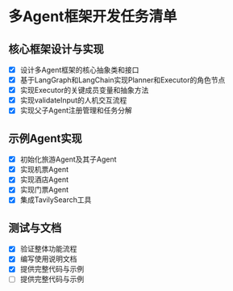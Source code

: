 # 多Agent框架开发任务清单

## 核心框架设计与实现
- [x] 设计多Agent框架的核心抽象类和接口
- [x] 基于LangGraph和LangChain实现Planner和Executor的角色节点
- [x] 实现Executor的关键成员变量和抽象方法
- [x] 实现validateInput的人机交互流程
- [x] 实现父子Agent注册管理和任务分解

## 示例Agent实现
- [x] 初始化旅游Agent及其子Agent
- [x] 实现机票Agent
- [x] 实现酒店Agent
- [x] 实现门票Agent
- [x] 集成TavilySearch工具

## 测试与文档
- [x] 验证整体功能流程
- [x] 编写使用说明文档
- [x] 提供完整代码与示例
- [ ] 提供完整代码与示例
